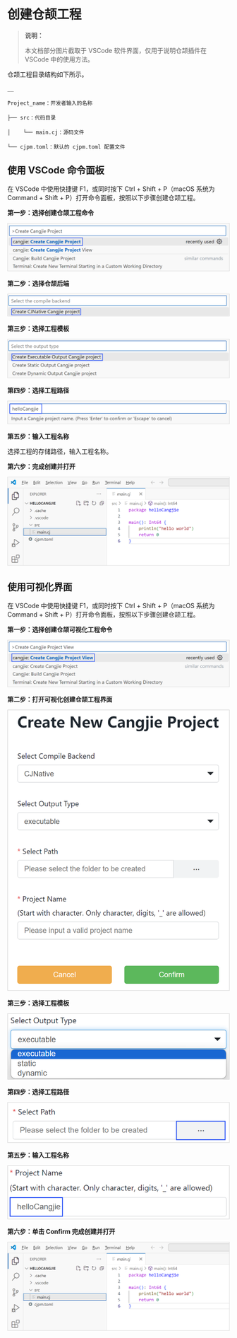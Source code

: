 
# 创建仓颉工程

> **说明：**
> 
> 本文档部分图片截取于 VSCode 软件界面，仅用于说明仓颉插件在 VSCode 中的使用方法。

仓颉工程目录结构如下所示。
    
    __
    
    Project_name：开发者输入的名称
    
    ├── src：代码目录
    
    │    └── main.cj：源码文件
    
    └── cjpm.toml：默认的 cjpm.toml 配置文件

## 使用 VSCode 命令面板

在 VSCode 中使用快捷键 F1，或同时按下 Ctrl + Shift + P（macOS 系统为 Command + Shift + P）打开命令面板，按照以下步骤创建仓颉工程。

**第一步：选择创建仓颉工程命令**

![createProject_1](./images/createProject_1.png)

**第二步：选择仓颉后端**

![createProject_2](./images/createProject_2_community.png)

**第三步：选择工程模板**

![createProject_3](./images/createProject_3.png)

**第四步：选择工程路径**

![createProject_4](./images/createProject_4.png)

**第五步：输入工程名称**

选择工程的存储路径，输入工程名称。

**第六步：完成创建并打开**

![createProject_6](./images/createProject_6.png)

## 使用可视化界面

在 VSCode 中使用快捷键 F1，或同时按下 Ctrl + Shift + P（macOS 系统为 Command + Shift + P）打开命令面板，按照以下步骤创建仓颉工程。

**第一步：选择创建仓颉可视化工程命令**

![createProjectView_1](./images/createProjectView_1.png)

**第二步：打开可视化创建仓颉工程界面**

![createProjectView_2](./images/createProjectView_2.png)

**第三步：选择工程模板**

![createProjectView_4](./images/createProjectView_4.png)

**第四步：选择工程路径**

![createProjectView_5](./images/createProjectView_5.png)

**第五步：输入工程名称**

![createProjectView_6](./images/createProjectView_6.png)

**第六步：单击 Confirm 完成创建并打开**

![createProjectView_7](./images/createProjectView_7.png)